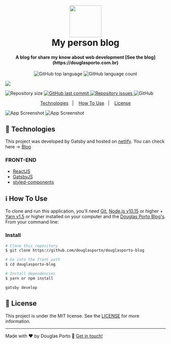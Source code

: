<h1 align="center">
    <img src="https://i.ibb.co/2y9RZ3s/IMG-3384.png" width="100px" />
    <br>
    My person blog
</h1>

<h4 align="center">
  A blog for share my know about web development [See the blog](https://douglasporto.com.br)
</h4>
<p align="center">
  <img alt="GitHub top language" src="https://img.shields.io/github/languages/top/douglasporto/douglasporto-blog.svg">

  <img alt="GitHub language count" src="https://img.shields.io/github/languages/count/douglasporto/douglasporto-blog.svg">

  <a href="https://www.codacy.com/manual/douglasporto/douglasporto-blog?utm_source=github.com&amp;utm_medium=referral&amp;utm_content=douglasporto/douglasporto-blog&amp;utm_campaign=Badge_Grade"><img src="https://app.codacy.com/project/badge/Grade/7404d577a80446cdb2db39907a66182c"/></a>

  <img alt="Repository size" src="https://img.shields.io/github/repo-size/douglasporto/douglasporto-blog.svg">
  <a href="https://github.com/douglasporto/douglasporto-blog/commits/master">
    <img alt="GitHub last commit" src="https://img.shields.io/github/last-commit/douglasporto/douglasporto-blog.svg">
  </a>

  <a href="https://github.com/douglasporto/douglasporto-blog/issues">
    <img alt="Repository issues" src="https://img.shields.io/github/issues/douglasporto/douglasporto-blog.svg">
  </a>

  <img alt="GitHub" src="https://img.shields.io/github/license/douglasporto/douglasporto-blog.svg">
</p>

<p align="center">
  <a href="#rocket-technologies">Technologies</a>&nbsp;&nbsp;&nbsp;|&nbsp;&nbsp;&nbsp;
  <a href="#information_source-how-to-use">How To Use</a>&nbsp;&nbsp;&nbsp;|&nbsp;&nbsp;&nbsp;
  <a href="#memo-license">License</a>
</p>


![App Screenshot](https://i.ibb.co/bKJLPtM/Captura-de-Tela-2020-08-18-a-s-21-08-57.png)
![App Screenshot](https://i.ibb.co/FgnJk1v/Captura-de-Tela-2020-08-18-a-s-21-18-08.png)

## :rocket: Technologies

This project was developed by Gatsby and hosted on [netlify](https://www.netlify.com/). You can check here -> [Blog](https://douglasporto.com.br)

### FRONT-END
-   [ReactJS](https://reactjs.org/)
-   [GatsbyJS](https://www.gatsbyjs.org/docs/gatsby-starters/)
-   [styled-components](https://www.styled-components.com/)

## :information_source: How To Use

To clone and run this application, you'll need [Git](https://git-scm.com), [Node.js v10.15][nodejs] or higher + [Yarn v1.5][yarn] or higher installed on your computer and the [Douglas Porto Blog's](https://github.com/douglasporto/douglasporto-blog). From your command line:

### Install
```bash
# Clone this repository
$ git clone https://github.com/douglasporto/douglasporto-blog

# Go into the front path
$ cd douglasporto-blog

# Install dependencies
$ yarn or npm install

gatsby develop
```


## :memo: License
This project is under the MIT license. See the [LICENSE](https://github.com/douglasporto/douglasporto-blog/blob/master/LICENSE) for more information.

---

Made with ♥ by Douglas Porto :wave: [Get in touch!](https://www.linkedin.com/in/douglas-porto/)

[nodejs]: https://nodejs.org/
[yarn]: https://yarnpkg.com/
[vc]: https://code.visualstudio.com/
[vceditconfig]: https://marketplace.visualstudio.com/items?itemName=EditorConfig.EditorConfig
[vceslint]: https://marketplace.visualstudio.com/items?itemName=dbaeumer.vscode-eslint
